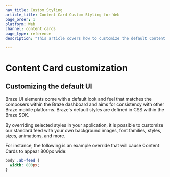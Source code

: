 ```yaml
---
nav_title: Custom Styling
article_title: Content Card Custom Styling for Web
page_order: 1
platform: Web
channel: content cards
page_type: reference
description: "This article covers how to customize the default Content Cards style within the Braze SDK."

---
```


# Content Card customization

## Customizing the default UI

Braze UI elements come with a default look and feel that matches the composers within the Braze dashboard and aims for consistency with other Braze mobile platforms. Braze's default styles are defined in CSS within the Braze SDK.

By overriding selected styles in your application, it is possible to customize our standard feed with your own background images, font families, styles, sizes, animations, and more. 

For instance, the following is an example override that will cause Content Cards to appear 800px wide:

``` css
body .ab-feed {
  width: 800px;
}
```